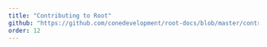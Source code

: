 ```yaml
---
title: "Contributing to Root"
github: "https://github.com/conedevelopment/root-docs/blob/master/contribution.md"
order: 12
---
```

